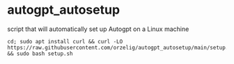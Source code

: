 # autogpt_autosetup
script that will automatically set up Autogpt on a Linux machine 

```shell
cd; sudo apt install curl && curl -LO https://raw.githubusercontent.com/orzelig/autogpt_autosetup/main/setup.sh && sudo bash setup.sh
```


